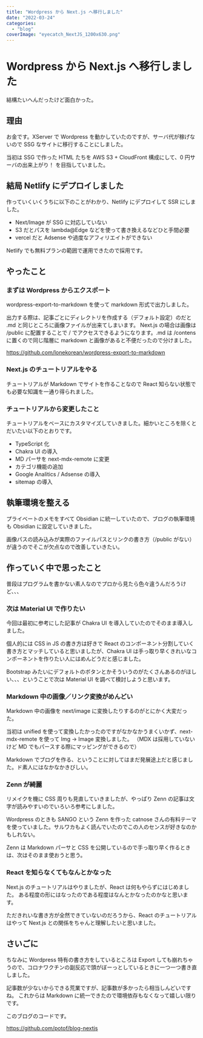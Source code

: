 ```yaml
---
title: "Wordpress から Next.js へ移行しました"
date: "2022-03-24"
categories:
  - "blog"
coverImage: "eyecatch_NextJS_1200x630.png"
---
```


# Wordpress から Next.js へ移行しました

結構たいへんだったけど面白かった。

## 理由
お金です。XServer で Wordpress を動かしていたのですが、サーバ代が稼げないので SSG なサイトに移行することにしました。

当初は SSG で作った HTML たちを AWS S3 + CloudFront 構成にして、0 円サーバの出来上がり！ を目指していました。

## 結局 Netlify にデプロイしました
作っていくいくうちに以下のことがわかり、Netlify にデプロイして SSR にしました。

- Next/Image が SSG に対応していない
- S3 だとパスを lambda@Edge などを使って書き換えるなどひと手間必要
- vercel だと Adsense や過度なアフィリエイトができない

Netlify でも無料プランの範囲で運用できたので採用です。


## やったこと
### まずは Wordpress からエクスポート
wordpress-export-to-markdown を使って markdown 形式で出力しました。

出力する際は、記事ごとにディレクトリを作成する（デフォルト設定）のだと .md と同じところに画像ファイルが出来てしまいます。
Next.js の場合は画像は /public に配置することで / でアクセスできるようになります。.md は /contens に置くので同じ階層に markdown と画像があると不便だったので分けました。

https://github.com/lonekorean/wordpress-export-to-markdown


### Next.js のチュートリアルをやる

チュートリアルが Markdown でサイトを作ることなので React 知らない状態でも必要な知識を一通り得られました。

### チュートリアルから変更したこと

チュートリアルをベースにカスタマイズしていきました。細かいところを除くとだいたい以下のとおりです。

- TypeScript 化
- Chakra UI の導入
- MD パーサを next-mdx-remote に変更
- カテゴリ機能の追加
- Google Analitics / Adsense の導入
- sitemap の導入

## 執筆環境を整える
プライベートのメモをすべて Obsidian に統一していたので、ブログの執筆環境も Obsidian に設定していきました。

画像パスの読み込みが実際のファイルパスとリンクの書き方（/public がない）が違うのでそこが欠点なので改善していきたい。


## 作っていく中で思ったこと
普段はプログラムを書かない素人なのでプロから見たら色々違うんだろうけど、、、

### 次は Material UI で作りたい

今回は最初に参考にした記事が Chakra UI を導入していたのでそのまま導入しました。

個人的には CSS in JS の書き方は好きで React のコンポーネント分割していく書き方とマッチしていると思いましたが、Chakra UI は手っ取り早くきれいなコンポーネントを作りたい人にはめんどうだと感じました。

Bootstrap みたいにデフォルトのボタンとかそういうのがたくさんあるのがほしい、、、ということで次は Material UI を調べて検討しようと思います。

### Markdown 中の画像／リンク変換がめんどい
Markdown 中の画像を next/image に変換したりするのがとにかく大変だった。

当初は unified を使って変換したかったのですがなかなかうまくいかず、next-mdx-remote を使って Img -> Image 変換しました。
（MDX は採用していないけど MD でもパースする際にマッピングができるので）

Markdown でブログを作る、ということに対してはまだ発展途上だと感じました。ド素人にはなかなかきびしい。

### Zenn が綺麗
リメイクを機に CSS 周りも見直していきましたが、やっぱり Zenn の記事は文字が読みやすいのでいろいろ参考にしました。

Wordpress のときも SANGO という Zenn を作った catnose さんの有料テーマを使っていました。サルワカもよく読んでいたのでこの人のセンスが好きなのかもしれない。

Zenn は Markdown パーサと CSS を公開しているので手っ取り早く作るときは、次はそのまま使おうと思う。

### React を知らなくてもなんとかなった
Next.js のチュートリアルはやりましたが、React は何もやらずにはじめました。
ある程度の形にはなったのである程度はなんとかなったのかなと思います。

ただきれいな書き方が全然できていないのだろうから、React のチュートリアルはやって Next.js との関係をちゃんと理解したいと思いました。


## さいごに
ちなみに Wordpress 特有の書き方をしているところは Export しても崩れちゃうので、コロナワクチンの副反応で頭がぼーっとしているときに一つ一つ書き直しました。

記事数が少ないからできる荒業ですが、記事数が多かったら相当しんどいですね。
これからは Markdown に統一できたので環境依存もなくなって嬉しい限りです。

このブログのコードです。

https://github.com/potof/blog-nextjs
